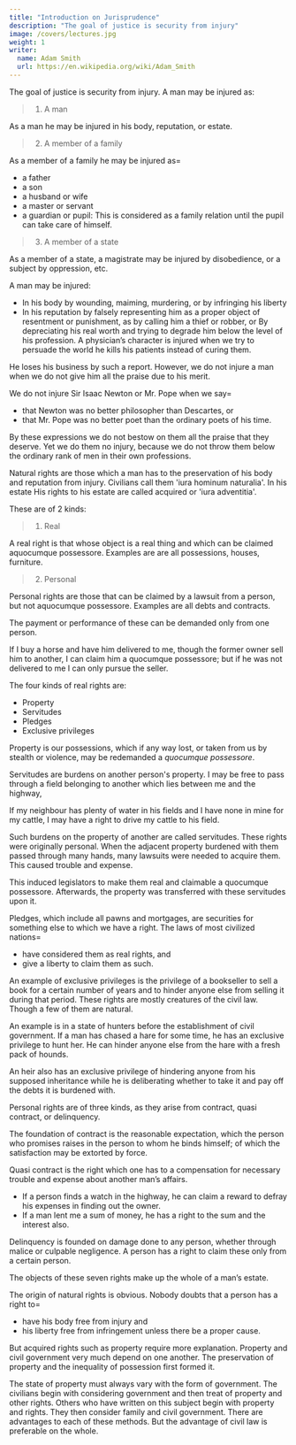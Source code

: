 ```yaml
---
title: "Introduction on Jurisprudence"
description: "The goal of justice is security from injury"
image: /covers/lectures.jpg
weight: 1
writer:
  name: Adam Smith
  url: https://en.wikipedia.org/wiki/Adam_Smith
---
```



The goal of justice is security from injury. A man may be injured as:

> 1. A man

As a man he may be injured in his body, reputation, or estate.

> 2. A member of a family

As a member of a family he may be injured as= 
- a father
- a son
- a husband or wife
- a master or servant
- a guardian or pupil: This is considered as a family relation until the pupil can take care of himself.

> 3. A member of a state

As a member of a state, a magistrate may be injured by disobedience, or a subject by oppression, etc.

A man may be injured:
- In his body by wounding, maiming, murdering, or by infringing his liberty
- In his reputation by falsely representing him as a proper object of resentment or punishment, as by calling him a thief or robber, or
By depreciating his real worth and trying to degrade him below the level of his profession.
A physician’s character is injured when we try to persuade the world he kills his patients instead of curing them.

He loses his business by such a report. However, we do not injure a man when we do not give him all the praise due to his merit.

We do not injure Sir Isaac Newton or Mr. Pope when we say= 
- that Newton was no better philosopher than Descartes, or
- that Mr. Pope was no better poet than the ordinary poets of his time.

By these expressions we do not bestow on them all the praise that they deserve. Yet we do them no injury, because we do not throw them below the ordinary rank of men in their own professions.

Natural rights are those which a man has to the preservation of his body and reputation from injury. Civilians call them 'iura hominum naturalia'.
In his estate
His rights to his estate are called acquired or 'iura adventitia'.

These are of 2 kinds:

> 1. Real

A real right is that whose object is a real thing and which can be claimed aquocumque possessore. Examples are are all possessions, houses, furniture.

> 2. Personal

Personal rights are those that can be claimed by a lawsuit from a person, but not aquocumque possessore. Examples are all debts and contracts.

The payment or performance of these can be demanded only from one person.

If I buy a horse and have him delivered to me, though the former owner sell him to another, I can claim him a quocumque possessore; but if he was not delivered to me I can only pursue the seller.

The four kinds of real rights are: 
- Property
- Servitudes
- Pledges
- Exclusive privileges

Property is our possessions, which if any way lost, or taken from us by stealth or violence, may be redemanded a *quocumque possessore*.

Servitudes are burdens on another person's property. I may be free to pass through a field belonging to another which lies between me and the highway,

If my neighbour has plenty of water in his fields and I have none in mine for my cattle, I may have a right to drive my cattle to his field.

Such burdens on the property of another are called servitudes.
These rights were originally personal.
When the adjacent property burdened with them passed through many hands, many lawsuits were needed to acquire them.
This caused trouble and expense.

This induced legislators to make them real and claimable a quocumque possessore.
Afterwards, the property was transferred with these servitudes upon it.
 
Pledges, which include all pawns and mortgages, are securities for something else to which we have a right. The laws of most civilized nations= 
- have considered them as real rights, and
- give a liberty to claim them as such.
 
An example of exclusive privileges is the privilege of a bookseller to sell a book for a certain number of years and to hinder anyone else from selling it during that period.
These rights are mostly creatures of the civil law.
Though a few of them are natural.

An example is in a state of hunters before the establishment of civil government.
If a man has chased a hare for some time, he has an exclusive privilege to hunt her.
He can hinder anyone else from the hare with a fresh pack of hounds.
 
An heir also has an exclusive privilege of hindering anyone from his supposed inheritance while he is deliberating whether to take it and pay off the debts it is burdened with.
 
Personal rights are of three kinds, as they arise from contract, quasi contract, or delinquency.
 
The foundation of contract is the reasonable expectation, which the person who promises raises in the person to whom he binds himself; of which the satisfaction may be extorted by force.

Quasi contract is the right which one has to a compensation for necessary trouble and expense about another man’s affairs.
- If a person finds a watch in the highway, he can claim a reward to defray his expenses in finding out the owner.
- If a man lent me a sum of money, he has a right to the sum and the interest also.
 
Delinquency is founded on damage done to any person, whether through malice or culpable negligence. A person has a right to claim these only from a certain person.
 
The objects of these seven rights make up the whole of a man’s estate.
 
The origin of natural rights is obvious. Nobody doubts that a person has a right to= 
- have his body free from injury and
- his liberty free from infringement unless there be a proper cause.

But acquired rights such as property require more explanation. Property and civil government very much depend on one another.  The preservation of property and the inequality of possession first formed it.

The state of property must always vary with the form of government.
The civilians begin with considering government and then treat of property and other rights.
Others who have written on this subject begin with property and rights.
They then consider family and civil government.
There are advantages to each of these methods.
But the advantage of civil law is preferable on the whole.
